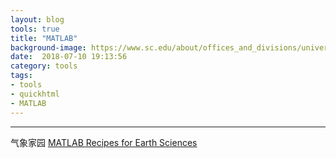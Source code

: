 ```yaml
---
layout: blog
tools: true
title: "MATLAB"
background-image: https://www.sc.edu/about/offices_and_divisions/university_technology_services/services/images/logo.png 
date:  2018-07-10 19:13:56
category: tools
tags:
- tools
- quickhtml
- MATLAB
---
```


----


气象家园 <a href="http://bbs.06climate.com/forum.php?mod=viewthread&tid=66895" title="波作用通量">MATLAB Recipes for Earth Sciences </a>  



